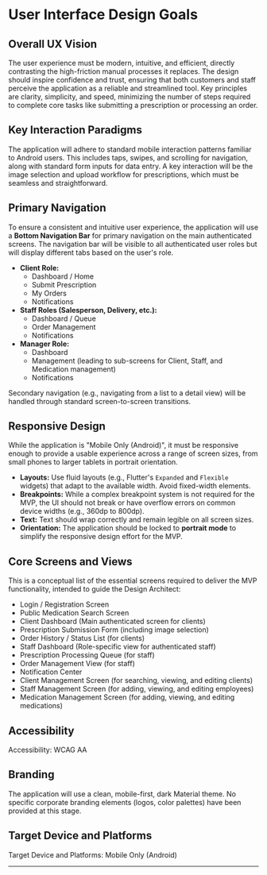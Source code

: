 # User Interface Design Goals

## Overall UX Vision

The user experience must be modern, intuitive, and efficient, directly contrasting the high-friction manual processes it replaces. The design should inspire confidence and trust, ensuring that both customers and staff perceive the application as a reliable and streamlined tool. Key principles are clarity, simplicity, and speed, minimizing the number of steps required to complete core tasks like submitting a prescription or processing an order.

## Key Interaction Paradigms

The application will adhere to standard mobile interaction patterns familiar to Android users. This includes taps, swipes, and scrolling for navigation, along with standard form inputs for data entry. A key interaction will be the image selection and upload workflow for prescriptions, which must be seamless and straightforward.

## Primary Navigation

To ensure a consistent and intuitive user experience, the application will use a **Bottom Navigation Bar** for primary navigation on the main authenticated screens. The navigation bar will be visible to all authenticated user roles but will display different tabs based on the user's role.

*   **Client Role:**
    *   Dashboard / Home
    *   Submit Prescription
    *   My Orders
    *   Notifications
*   **Staff Roles (Salesperson, Delivery, etc.):**
    *   Dashboard / Queue
    *   Order Management
    *   Notifications
*   **Manager Role:**
    *   Dashboard
    *   Management (leading to sub-screens for Client, Staff, and Medication management)
    *   Notifications

Secondary navigation (e.g., navigating from a list to a detail view) will be handled through standard screen-to-screen transitions.

## Responsive Design

While the application is "Mobile Only (Android)", it must be responsive enough to provide a usable experience across a range of screen sizes, from small phones to larger tablets in portrait orientation.

*   **Layouts:** Use fluid layouts (e.g., Flutter's `Expanded` and `Flexible` widgets) that adapt to the available width. Avoid fixed-width elements.
*   **Breakpoints:** While a complex breakpoint system is not required for the MVP, the UI should not break or have overflow errors on common device widths (e.g., 360dp to 800dp).
*   **Text:** Text should wrap correctly and remain legible on all screen sizes.
*   **Orientation:** The application should be locked to **portrait mode** to simplify the responsive design effort for the MVP.

## Core Screens and Views

This is a conceptual list of the essential screens required to deliver the MVP functionality, intended to guide the Design Architect:

*   Login / Registration Screen
*   Public Medication Search Screen
*   Client Dashboard (Main authenticated screen for clients)
*   Prescription Submission Form (including image selection)
*   Order History / Status List (for clients)
*   Staff Dashboard (Role-specific view for authenticated staff)
*   Prescription Processing Queue (for staff)
*   Order Management View (for staff)
*   Notification Center
*   Client Management Screen (for searching, viewing, and editing clients)
*   Staff Management Screen (for adding, viewing, and editing employees)
*   Medication Management Screen (for adding, viewing, and editing medications)

## Accessibility

Accessibility: WCAG AA

## Branding

The application will use a clean, mobile-first, dark Material theme. No specific corporate branding elements (logos, color palettes) have been provided at this stage.

## Target Device and Platforms

Target Device and Platforms: Mobile Only (Android)

---
